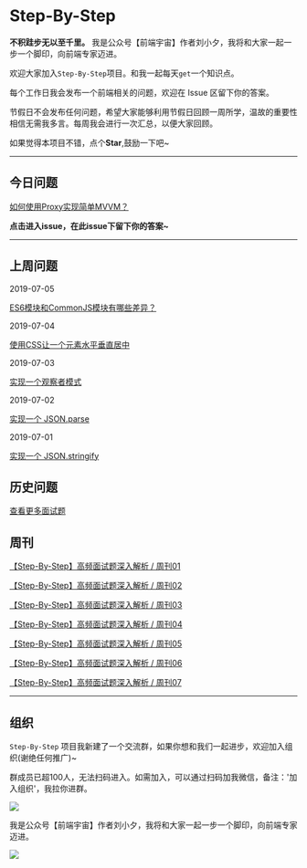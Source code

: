 # Step-By-Step

**不积跬步无以至千里。** 我是公众号【前端宇宙】作者刘小夕，我将和大家一起一步一个脚印，向前端专家迈进。


欢迎大家加入`Step-By-Step`项目。和我一起每天`get`一个知识点。

每个工作日我会发布一个前端相关的问题，欢迎在 Issue 区留下你的答案。

节假日不会发布任何问题，希望大家能够利用节假日回顾一周所学，温故的重要性相信无需我多言。每周我会进行一次汇总，以便大家回顾。

如果觉得本项目不错，点个**Star**,鼓励一下吧~
___


## 今日问题

[如何使用Proxy实现简单MVVM？](https://github.com/YvetteLau/Step-By-Step/issues/44)

**点击进入issue，在此issue下留下你的答案~**
___


## 上周问题

2019-07-05

[ES6模块和CommonJS模块有哪些差异？ ](https://github.com/YvetteLau/Step-By-Step/issues/43)


2019-07-04

[使用CSS让一个元素水平垂直居中 ](https://github.com/YvetteLau/Step-By-Step/issues/42)

2019-07-03

[实现一个观察者模式 ](https://github.com/YvetteLau/Step-By-Step/issues/41)

2019-07-02

[实现一个 JSON.parse](https://github.com/YvetteLau/Step-By-Step/issues/40)

2019-07-01

[实现一个 JSON.stringify](https://github.com/YvetteLau/Step-By-Step/issues/39)





## 历史问题

[查看更多面试题](https://github.com/YvetteLau/Step-By-Step/blob/master/summary/index.md)

## 周刊

[【Step-By-Step】高频面试题深入解析 / 周刊01](https://juejin.im/post/5cea6e5fe51d45775e33f4de)

[【Step-By-Step】高频面试题深入解析 / 周刊02](https://juejin.im/post/5cf392e75188250d2850f97d)

[【Step-By-Step】高频面试题深入解析 / 周刊03](https://juejin.im/post/5cfdc5c7f265da1b8a4f10f3)

[【Step-By-Step】高频面试题深入解析 / 周刊04](https://juejin.im/post/5d064ab851882510715e37ad)

[【Step-By-Step】高频面试题深入解析 / 周刊05](https://juejin.im/post/5d0f8e5e5188255e8d751220)

[【Step-By-Step】高频面试题深入解析 / 周刊06](https://juejin.im/post/5d1a2814e51d4510835e02e9)

[【Step-By-Step】高频面试题深入解析 / 周刊07](https://juejin.im/post/5d23f7de6fb9a07ec56e9d13)
____

## 组织

`Step-By-Step` 项目我新建了一个交流群，如果你想和我们一起进步，欢迎加入组织(谢绝任何推广)~

群成员已超100人，无法扫码进入。如需加入，可以通过扫码加我微信，备注：'加入组织'，我拉你进群。

![](https://user-gold-cdn.xitu.io/2019/5/23/16ae3ebbe3f15f12?w=243&h=245&f=jpeg&s=36789)


我是公众号【前端宇宙】作者刘小夕，我将和大家一起一步一个脚印，向前端专家迈进。

![](https://m.360buyimg.com/njmobilecms/jfs/t30304/185/1406001686/147216/4ef9d44e/5cde9687N8f2c3e61.png)
